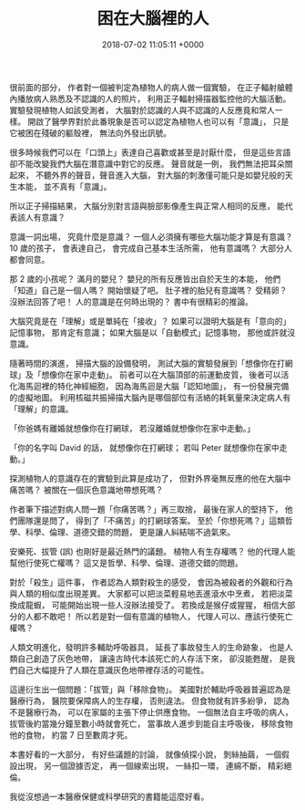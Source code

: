 ﻿---
layout: post
title: 困在大腦裡的人
date: 2018-07-02 11:05:11 +0000
category: 說
tags: [腦袋瓜, 書]
---

很前面的部分，
作者對一個被判定為植物人的病人做一個實驗，
在正子輻射艙體內播放病人熟悉及不認識的人的照片，
利用正子輻射掃描器監控他的大腦活動。
實驗發現植物人如該受測者，
大腦對於認識的人與不認識的人反應竟和常人一樣。
開啟了醫學界對於此番現象是否可以認定為植物人也可以有「意識」，
只是它被困在殘破的軀殼裡，
無法向外發出訊號。

很多時候我們可以在「口頭上」表達自己喜歡或甚至是討厭什麼，
但是這些言語卻不能改變我們大腦在潛意識中對它的反應。
聲音就是一例，
我們無法把耳朵關起來，
不聽外界的聲音，聲音進入大腦，
對大腦的刺激僅可能只是如嬰兒般的天生本能，
並不真有「意識」。

<!--more-->
所以正子掃描結果，
大腦分別對言語與臉部影像產生與正常人相同的反應，
能代表該人有意識？

意識一詞出場，
究竟什麼是意識？
一個人必須擁有哪些大腦功能才算是有意識？
10 歲的孩子，
會表達自己，
會完成自己基本生活所需，
他有意識嗎？
大部分人都會同意。

那 2 歲的小孩呢？
滿月的嬰兒？
嬰兒的所有反應皆出自於天生的本能，
他們「知道」自己是一個人嗎？
開始懷疑了吧。
肚子裡的胎兒有意識嗎？
受精卵？
沒辦法回答了吧！
人的意識是在何時出現的？
書中有很精彩的推論。

大腦究竟是在「理解」或是單純在「接收」？
如果可以證明大腦是有「意向的」記憶事物，
那肯定有意識；
如果大腦是以「自動模式」記憶事物，
那他或許就沒意識。

隨著時間的演進，
掃描大腦的設備發明，
測試大腦的實驗發展到「想像你在打網球」及「想像你在家中走動」。
前者可以在大腦頂部的前運動皮質，
後者可以活化海馬迴裡的特化神經細胞，
因為海馬迴是大腦「認知地圖」，
有一份發展完備的虛擬地圖。
利用核磁共振掃描大腦內是哪個部位有活絡的耗氧量來決定病人有「理解」的意識。

「你爸媽有離婚就想像你在打網球，
若沒離婚就想像你在家中走動。」

「你的名字叫 David 的話，
就想像你在打網球；
若叫 Peter 就想像你在家中走動。」

探測植物人的意識存在的實驗到此算是成功了，
但對外界毫無反應的他在大腦中痛苦嗎？
被關在一個灰色意識地帶想死嗎？

作者筆下描述對病人問一題「你痛苦嗎？」再三取捨，
最後在家人的堅持下，
他們團隊還是問了，
得到了「不痛苦」的打網球答案。
至於「你想死嗎？」這類哲學、科學、倫理、道德交錯的問題，
更是讓人糾結喘不過氣來。

安樂死、拔管 (誤) 也剛好是最近熱門的議題。
植物人有生存權嗎？
他的代理人能幫他行使死亡權嗎？
這又是哲學、科學、倫理、道德交錯的問題。

對於「殺生」這件事，
作者認為人類對殺生的感受，
會因為被殺者的外觀和行為與人類的相似度出現差異。
大家都可以把淡菜輕易地丟進滾水中烹煮，
若把淡菜換成龍蝦，
可能開始出現一些人沒辦法接受了。
若換成是猴仔或猩猩，
相信大部分的人都不敢吧！
所以若是對一個有意識的植物人，
代理人可以、應該行使死亡權嗎？

人類文明進化，發明許多輔助呼吸器具，
延長了事故發生人的生命跡象，
也是人類自己創造了灰色地帶，
讓遠古時代本該死亡的人存活下來，
卻沒能甦醒，
是我們自己大幅提升了人類在意識灰色地帶裡存活的可能性。

這邊衍生出一個問題：「拔管」與「移除食物」。
美國對於輔助呼吸器普遍認為是醫療行為，
醫院要保障病人的生存權，
否則違法。
但食物就有許多紛爭，
認為不是醫療行為，
可以在家屬的主張下停止供應食物。
一個無法自主呼吸的病人，
拔管後約當幾分鐘至數小時就會死亡，
當事故人進步到能自主呼吸後，
移除食物他的食物，
約當 7 日至數周才死。

本書好看的一大部分，
有好些議題的討論，
就像偵探小說，
剝絲抽繭，
一個假設出現，
另一個證據否定，
再一個線索出現，
一絲扣一環，
連綿不斷，
精彩絕倫。

我從沒想過一本醫療保健或科學研究的書籍能這麼好看。